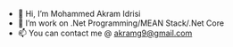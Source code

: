 - 👋 Hi, I’m Mohammed Akram Idrisi
- 👀 I’m work on .Net Programming/MEAN Stack/.Net Core
- 📫 You can contact me @ akramg9@gmail.com

<!---
akramg9/akramg9 is a ✨ special ✨ repository because its `README.md` (this file) appears on your GitHub profile.
You can click the Preview link to take a look at your changes.
--->
